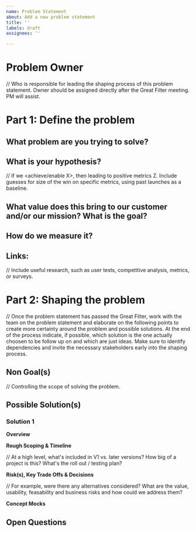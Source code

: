 ```yaml
---
name: Problem Statement 
about: Add a new problem statement
title: ''
labels: draft
assignees: ''

---
```

# Problem Owner

  // Who is responsible for leading the shaping process of this problem statement. Owner should be assigned directly after the Great Filter meeting. PM will assist. 

# Part 1: Define the problem

## What problem are you trying to solve?

## What is your hypothesis?

  // If we <achieve/enable X>, then <user behavior Y changes in this way> leading to positive metrics Z. Include guesses for size of the win on specific metrics, using past launches as a baseline. 

## What value does this bring to our customer and/or our mission? What is the goal?

## How do we measure it?

## Links:
  
  // Include useful research, such as user tests, competitive analysis, metrics, or surveys.
  
  

# Part 2: Shaping the problem 
  
  // Once the problem statement has passed the Great Filter, work with the team on the problem statement and elaborate on the following points to create more certainty around the problem and possible solutions. At the end of the process indicate, if possible, which solution is the one actually choosen to be follow up on and which are just ideas. Make sure to identify dependencies and invite the necessary stakeholders early into the shaping process. 

## Non Goal(s)
  
  // Controlling the scope of solving the problem. 
 
## Possible Solution(s) 
  
### Solution 1
  
**Overview**
  
**Rough Scoping & Timeline**

  // At a high level, what's included in V1 vs. later versions? How big of a project is this? What's the roll out / testing plan? 

**Risk(s), Key Trade Offs & Decisions**

  // For example, were there any alternatives considered? What are the value, usability, feasability and business risks and how could we address them? 

**Concept Mocks**
 
## Open Questions
